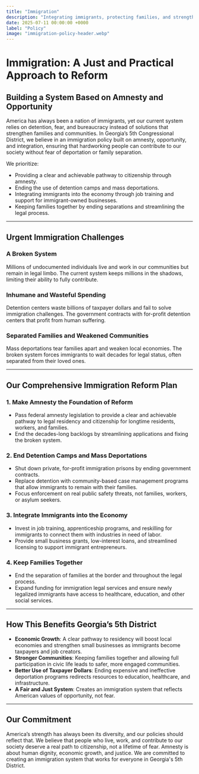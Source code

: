 ```yaml
---
title: "Immigration"
description: "Integrating immigrants, protecting families, and strengthening our communities without detention camps or mass deportations."
date: 2025-07-11 00:00:00 +0000
label: "Policy"
image: "immigration-policy-header.webp"
---
```


# Immigration: A Just and Practical Approach to Reform

## Building a System Based on Amnesty and Opportunity

America has always been a nation of immigrants, yet our current system relies on detention, fear, and bureaucracy instead of solutions that strengthen families and communities. In Georgia’s 5th Congressional District, we believe in an immigration policy built on amnesty, opportunity, and integration, ensuring that hardworking people can contribute to our society without fear of deportation or family separation.

We prioritize:

* Providing a clear and achievable pathway to citizenship through amnesty.
* Ending the use of detention camps and mass deportations.
* Integrating immigrants into the economy through job training and support for immigrant-owned businesses.
* Keeping families together by ending separations and streamlining the legal process.

---

## Urgent Immigration Challenges

### A Broken System

Millions of undocumented individuals live and work in our communities but remain in legal limbo. The current system keeps millions in the shadows, limiting their ability to fully contribute.

### Inhumane and Wasteful Spending

Detention centers waste billions of taxpayer dollars and fail to solve immigration challenges. The government contracts with for-profit detention centers that profit from human suffering.

### Separated Families and Weakened Communities

Mass deportations tear families apart and weaken local economies. The broken system forces immigrants to wait decades for legal status, often separated from their loved ones.

---

## Our Comprehensive Immigration Reform Plan

### 1. Make Amnesty the Foundation of Reform

* Pass federal amnesty legislation to provide a clear and achievable pathway to legal residency and citizenship for longtime residents, workers, and families.
* End the decades-long backlogs by streamlining applications and fixing the broken system.

### 2. End Detention Camps and Mass Deportations

* Shut down private, for-profit immigration prisons by ending government contracts.
* Replace detention with community-based case management programs that allow immigrants to remain with their families.
* Focus enforcement on real public safety threats, not families, workers, or asylum seekers.

### 3. Integrate Immigrants into the Economy

* Invest in job training, apprenticeship programs, and reskilling for immigrants to connect them with industries in need of labor.
* Provide small business grants, low-interest loans, and streamlined licensing to support immigrant entrepreneurs.

### 4. Keep Families Together

* End the separation of families at the border and throughout the legal process.
* Expand funding for immigration legal services and ensure newly legalized immigrants have access to healthcare, education, and other social services.

---

## How This Benefits Georgia’s 5th District

* **Economic Growth**: A clear pathway to residency will boost local economies and strengthen small businesses as immigrants become taxpayers and job creators.
* **Stronger Communities**: Keeping families together and allowing full participation in civic life leads to safer, more engaged communities.
* **Better Use of Taxpayer Dollars**: Ending expensive and ineffective deportation programs redirects resources to education, healthcare, and infrastructure.
* **A Fair and Just System**: Creates an immigration system that reflects American values of opportunity, not fear.

---

## Our Commitment

America’s strength has always been its diversity, and our policies should reflect that. We believe that people who live, work, and contribute to our society deserve a real path to citizenship, not a lifetime of fear. Amnesty is about human dignity, economic growth, and justice. We are committed to creating an immigration system that works for everyone in Georgia's 5th District.
